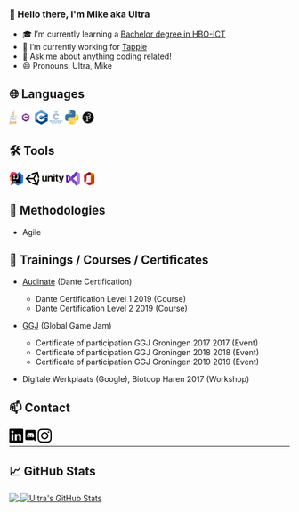 ### 👋 Hello there, I'm Mike aka Ultra

- 🎓 I’m currently learning a [Bachelor degree in HBO-ICT][education]
- 🔭 I’m currently working for [Tapple][tapple]
- 💬 Ask me about anything coding related!
- 😄 Pronouns: Ultra, Mike

## 🌐 Languages

<p>
  <code><img height="25" src="./resources/svg/program_languages/java.svg" alt="Java" ></code>
  <code><img height="25" src="./resources/png/program_languages/csharp.png" alt="CSharp" ></code>
  <code><img height="25" src="./resources/svg/program_languages/cplusplus.svg" alt="C++" ></code>
  <code><img height="25" src="./resources/svg/program_languages/c.svg" alt="C" ></code>
  <code><img height="25" src="./resources/svg/program_languages/python.svg" alt="Python" ></code>
  <code><img height="25" src="./resources/png/program_languages/processing3.png" alt="Processing 3" ></code>
</p>

## 🛠️ Tools

<p>
  <code><img height="25" src="./resources/svg/program_enviroments/intellij_idea.svg" alt="InteliJ IDEA" ></code>
  <code><img height="25" src="./resources/svg/program_enviroments/unity.svg" alt="Unity Technologies" ></code>
  <code><img height="25" src="./resources/svg/program_enviroments/vs2019.svg" alt="Visual Studio 2019" ></code>
  <code><img height="25" src="./resources/svg/document_enviroments/msoffice365_2019.svg" alt="Microsoft Office 365" ></code>
</p>

## 📝 Methodologies

- Agile

## 📑 Trainings / Courses / Certificates 

- [Audinate](https://www.audinate.com/) (Dante Certification)
	- Dante Certification Level 1 2019 (Course)
	- Dante Certification Level 2 2019 (Course)

- [GGJ](https://globalgamejam.org/) (Global Game Jam)
	- Certificate of participation GGJ Groningen 2017 2017 (Event)
	- Certificate of participation GGJ Groningen 2018 2018 (Event)
	- Certificate of participation GGJ Groningen 2019 2019 (Event)

- Digitale Werkplaats (Google), Biotoop Haren 2017 (Workshop) 

## 📫 Contact
[<img align="left" height="25" src="./resources/svg/socials/linkedin.svg" alt="LinkedIn" />][linkedin]
[<img align="left" height="25" src="./resources/svg/socials/discord.svg" alt="Discord" />][discord]
[<img align="left" height="25" src="./resources/svg/socials/instagram.svg" alt="Instagram" />][instagram]

<br/>

---

## 📈 GitHub Stats

<a href="https://github.com/UltraGameCoder/UltraGameCoder">
  <img align="center" src="https://github-readme-stats.vercel.app/api/top-langs/?username=UltraGameCoder&hide=html,objective-c,c&count_private=true&title_color=ffffff&text_color=c9cacc&icon_color=2bbc8a&bg_color=1d1f21" />
</a>
<a href="https://github.com/UltraGameCoder/UltraGameCoder">
  <img align="center" src="https://github-readme-stats.vercel.app/api?username=UltraGameCoder&show_icons=true&line_height=27&count_private=true&title_color=ffffff&text_color=c9cacc&icon_color=2bbc8a&bg_color=1d1f21" alt="Ultra's GitHub Stats" />
</a>

<!-- links to social media profiles -->

[education]: https://www.hanze.nl/nld/onderwijs/techniek/instituut-voor-communicatie-media--it/opleidingen/bachelor/hbo-ict
[tapple]: https://tapple.world/
[linkedin]: https://www.linkedin.com/in/mike-de-groot-2b55381a3/
[discord]: https://discord.com/users/207829102881669120
[instagram]: https://www.instagram.com/mikedegroot793/